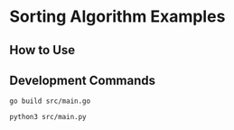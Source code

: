 # Sorting Algorithm Examples

## How to Use

## Development Commands

~~~
go build src/main.go
~~~

~~~
python3 src/main.py
~~~
